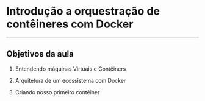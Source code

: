 # Introdução a orquestração de contêineres com Docker

---

## Objetivos da aula

1. Entendendo máquinas Virtuais e Contêiners

2. Arquitetura de um ecossistema com Docker

3. Criando nosso primeiro contêiner

